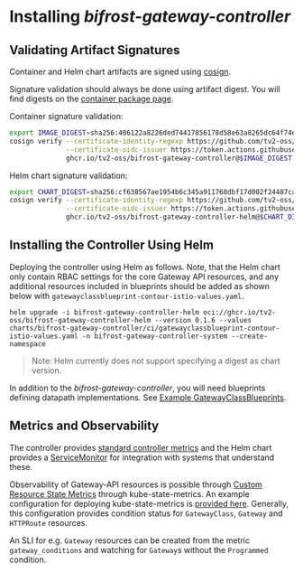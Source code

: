 # Installing *bifrost-gateway-controller*

## Validating Artifact Signatures

Container and Helm chart artifacts are signed using [cosign](https://github.com/sigstore/cosign).

Signature validation should always be done using artifact digest. You will find digests on the [container package page](https://github.com/tv2-oss/bifrost-gateway-controller/pkgs/container/bifrost-gateway-controller).

Container signature validation:

```bash
export IMAGE_DIGEST=sha256:406122a8226ded74417856178d58e63a8265dc64f74ee6cedd88d2a44bbf41c2
cosign verify --certificate-identity-regexp https://github.com/tv2-oss/bifrost-gateway-controller/.github/workflows/build-release.yaml@refs/.* \
              --certificate-oidc-issuer https://token.actions.githubusercontent.com \
			  ghcr.io/tv2-oss/bifrost-gateway-controller@$IMAGE_DIGEST | jq .
```

Helm chart signature validation:

```bash
export CHART_DIGEST=sha256:cf638567ae1954b6c345a911768dbf17d002f24487ca128332830a5640f9b72d
cosign verify --certificate-identity-regexp https://github.com/tv2-oss/bifrost-gateway-controller/.github/workflows/chart-publish.yaml@refs/.* \
              --certificate-oidc-issuer https://token.actions.githubusercontent.com \
			  ghcr.io/tv2-oss/bifrost-gateway-controller-helm@$CHART_DIGEST | jq .
```

## Installing the Controller Using Helm

Deploying the controller using Helm as follows. Note, that the Helm
chart only contain RBAC settings for the core Gateway API resources,
and any additional resources included in blueprints should be added as
shown below with `gatewayclassblueprint-contour-istio-values.yaml`.

```
helm upgrade -i bifrost-gateway-controller-helm oci://ghcr.io/tv2-oss/bifrost-gateway-controller-helm --version 0.1.6 --values charts/bifrost-gateway-controller/ci/gatewayclassblueprint-contour-istio-values.yaml -n bifrost-gateway-controller-system --create-namespace
```

> Note: Helm currently does not support specifying a digest as chart version.

In addition to the *bifrost-gateway-controller*, you will need
blueprints defining datapath implementations. See [Example
GatewayClassBlueprints](../blueprints/README.md).

## Metrics and Observability

The controller provides [standard controller
metrics](https://book.kubebuilder.io/reference/metrics-reference.html)
and the Helm chart provides a
[ServiceMonitor](https://github.com/prometheus-operator/prometheus-operator/blob/main/Documentation/api.md#monitoring.coreos.com/v1.ServiceMonitor)
for integration with systems that understand these.

Observability of Gateway-API resources is possible through [Custom
Resource State
Metrics](https://github.com/kubernetes/kube-state-metrics/blob/main/docs/customresourcestate-metrics.md)
through kube-state-metrics. An example configuration for deploying
kube-state-metrics is [provided
here](test-data/kube-state-metrics-values.yaml). Generally, this
configuration provides condition status for `GatewayClass`, `Gateway`
and `HTTPRoute` resources.

An SLI for e.g. `Gateway` resources can be created from the metric
`gateway_conditions` and watching for `Gateway`s without the
`Programmed` condition.
